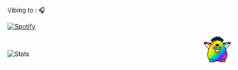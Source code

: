 <br><br> Vibing to : 🎧  </strong></p>

[![Spotify](https://spotify-readme.Slmkhanahmed.vercel.app/api/spotify)](https://open.spotify.com/user/Slmkhanahmed) <br>



<img src="party-furby.gif" align="right" width="60">

<br>

![Stats](https://github-readme-stats.vercel.app/api?username=slmkhanahmed&theme=dark&show_icons=true&bg_color=1a1a1a&icon_color=a0ffff)

<br>
